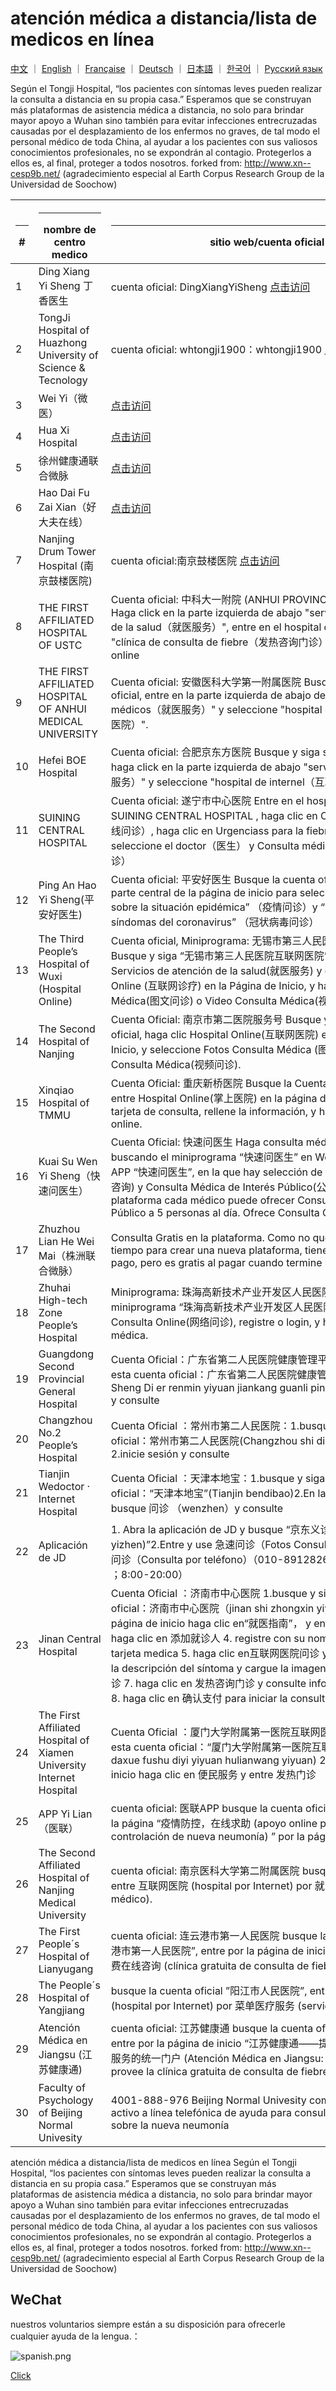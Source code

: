 # atención médica a distancia/lista de medicos en línea

[中文](./README.md) ｜ [English](./README-en.md) ｜ [Française](./README-fr.md) ｜ [Deutsch](./README-de.md) ｜ [日本語](./README-jp.md) ｜ [한국어](./README-kr.md)  ｜ [Русский язык](./README-ru.md) 

Según el Tongji Hospital, “los pacientes con síntomas leves pueden realizar la consulta a distancia en su propia casa.” Esperamos que se construyan más plataformas de asistencia médica a distancia, no solo para brindar mayor apoyo a Wuhan sino también para evitar infecciones entrecruzadas causadas por el desplazamiento de los enfermos no graves, de tal modo el personal médico de toda China, al ayudar a los pacientes con sus valiosos conocimientos profesionales, no se expondrán al contagio. Protegerlos a ellos es, al final, proteger a todos nosotros. forked from: http://www.xn--cesp9b.net/  (agradecimiento especial al Earth Corpus Research Group de la Universidad de Soochow)

| <hr size=1 ALIGN=CENTER> # | <hr width = 100 size=1 ALIGN=CENTER>nombre de centro medico </hr> | <hr width = 500 size=1 ALIGN=CENTER> sitio web/cuenta oficial </hr> | <hr width = "500" size=1 ALIGN=CENTER> servicio (precio) </hr> | <hr width = 100 size=1 ALIGN=CENTER> date </hr>  |
|---|--------------|---------------------------|-------------------------------|-----------|
| 1 | Ding Xiang Yi Sheng 丁香医生   | cuenta oficial: DingXiangYiSheng [点击访问](https://img1.dxycdn.com/2020/0125/993/3392865907226580601-22.jpg) | prevención de la neumonía y consulta médica gratis para la región de Hubei. | 2020/1/24 |
| 2 | TongJi Hospital of Huazhong University of Science & Tecnology |cuenta oficial: whtongji1900：whtongji1900 [点击访问](https://i.loli.net/2020/01/28/ETPWyrpKDLei6Ss.png) |consulta en línea de 发热门诊(Urgenciass para la fiebre). Los pacientes con síntomas leves pueden realizar la consulta a distancia en su propia casa. (sin límite de citas)| 2020/1/24 |
| 3 | Wei Yi（微医）| [点击访问](https://promo.guahao.com/topic/pneumonia)|consulta gratis|2020/1/24|
| 4 | Hua Xi Hospital|[点击访问](https://h5hyt.cd120.com/ncov/index?token=5521445_token_WX1934b6accb9ac50d8e21223d73b6777e_token_1752085387&userId=5521445&organCode=HID0101&openId=ocZagjv41d33u19YN6a35WdagH6Y) | consulta gratis | 2020/1/26|
| 5 | 徐州健康通联合微脉|[点击访问](https://m.myweimai.com/hd/publish/index.f94879867f3ec5e6014bed4efec5328d.html?from=singlemessage&isappinstalled=0)|   免费在线义诊  | 2020/1/26|
| 6 | Hao Dai Fu Zai Xian（好大夫在线）|[点击访问](https://www.haodf.com/jibing/feiyan.htm)| gasto incierto|2020/1/24|
| 7 | Nanjing Drum Tower Hospital (南京鼓楼医院)|cuenta oficial:南京鼓楼医院 [点击访问](https://i.loli.net/2020/01/28/k9bYeABaPZ8wLqE.png) |Urgenciass para filtrar la fiebre|2020/1/25|
| 8 |THE FIRST AFFILIATED HOSPITAL OF USTC|Cuenta oficial: 中科大一附院 (ANHUI PROVINCIAL HOSPITAL) Haga click en la parte izquierda de abajo "servicios de atencion de la salud（就医服务）", entre en el hospital online, seleccione "clínica de consulta de fiebre（发热咨询门诊）" para registrarse online|Clínica gratuita de consulta de fiebre；Asistencia de consultas por vídeo u otros medios；Consulta online de informes de prueba|2020/1/25|
| 9 | THE FIRST AFFILIATED HOSPITAL OF ANHUI MEDICAL UNIVERSITY |Cuenta oficial: 安徽医科大学第一附属医院 Busque y siga su cuenta oficial, entre en la parte izquierda de abajo del menú "servicios médicos（就医服务）" y seleccione "hospital de internet（互联网医院）". |Clínica gratuita de consulta|2020/1/25|
| 10 | Hefei BOE Hospital |Cuenta oficial: 合肥京东方医院 Busque y siga su cuenta oficial, haga click en la parte izquierda de abajo "servicios médicos（就医服务）" y seleccione "hospital de internel（互联网医院）"|Clínica gratuita de consulta|2020/1/25|
| 11 | SUINING CENTRAL HOSPITAL|Cuenta oficial: 遂宁市中心医院 Entre en el hospital de internet de SUINING CENTRAL HOSPITAL , haga clic en Consulta online（在线问诊）, haga clic en Urgenciass para la fiebre（发热门诊）, seleccione el doctor（医生） y  Consulta médica por fotos（图文问诊）|Urgencias para la fiebre de hospital de internet|2020/1/25|
| 12 |Ping An Hao Yi Sheng(平安好医生) |Cuenta oficial: 平安好医生 Busque la cuenta oficial, entre en la parte central de la página de inicio para selecionar “Consulta sobre la situación epidémica” （疫情问诊）y “Consulta sobre los síndomas del coronavirus” （冠状病毒问诊）|Consulta sobre los síndomas del coronavirus|2020/1/25|
| 13 | The Third People’s Hospital of Wuxi (Hospital Online) |Cuenta oficial, Miniprograma: 无锡市第三人民医院互联网医院Busque y siga “无锡市第三人民医院互联网医院”, haga clic, primero, Servicios de atención de la salud(就医服务) y después, Consulta Online (互联网诊疗) en la Página de Inicio, y haga Fotos Consulta Médica(图文问诊) o Video Consulta Médica(视频问诊).|Fotos Consulta Médica, Video Consulta Médica|2020/1/25|
| 14 | The Second Hospital of Nanjing  | Cuenta Oficial: 南京市第二医院服务号 Busque y Siga la cuenta oficial, haga clic Hospital Online(互联网医院) en la Página de Inicio, y seleccione Fotos Consulta Médica (图文问诊) o Video Consulta Médica(视频问诊).|Urgencias para la fiebre, Fotos Consulta Médica y Video Consulta Médica|2020/1/25|
| 15 |Xinqiao Hospital of TMMU|Cuenta Oficial: 重庆新桥医院 Busque la Cuenta Oficial, sígala, entre Hospital Online(掌上医院) en la página de inicio, añada la tarjeta de consulta, rellene la información, y haga consulta médica online.|Consulta Médica Online|2020/1/25|
| 16 |Kuai Su Wen Yi Sheng（快速问医生）|Cuenta Oficial: 快速问医生 Haga consulta médica gratis(免费咨询) buscando el miniprograma “快速问医生” en Wechat, o descague APP “快速问医生”, en la que hay selección de Consulta Gratis(免费咨询) y Consulta Médica de Interés Público(公益问诊). En esta plataforma cada médico puede ofrecer Consulta de Interés Público a 5 personas al día. Ofrece Consulta Gratis. | Gratis / Pago|2020/1/25|
| 17 | Zhuzhou Lian He Wei Mai（株洲联合微脉）|Consulta Gratis en la plataforma. Como no queda suficiente tiempo para crear una nueva plataforma, tiene que usar esta de pago, pero es gratis al pagar cuando termine la consulta.|Consulta Médica Gratis Online|2020/1/25|
| 18 | Zhuhai High-tech Zone People’s Hospital |Miniprograma: 珠海高新技术产业开发区人民医院 Busque el miniprograma “珠海高新技术产业开发区人民医院” en Wechat, entre Consulta Online(网络问诊), registre o login, y haga consulta médica.| Consulta Médica Online|2020/1/25|
| 19 | Guangdong Second Provincial General Hospital |Cuenta Oficial：广东省第二人民医院健康管理平台 1.busque y siga esta cuenta oficial：广东省第二人民医院健康管理平台(Guangdong Sheng Di er  renmin yiyuan jiankang guanli pingtai) 2.inicie sesión y consulte |Consulta médica online|2020/1/25|
| 20 | Changzhou No.2 People’s Hospital |Cuenta Oficial ：常州市第二人民医院：1.busque y siga esta cuenta oficial：常州市第二人民医院(Changzhou shi di er renmin yiyuan ) 2.inicie sesión y consulte | Urgencias online para la fiebre |2020/1/25|
| 21 | Tianjin Wedoctor · Internet Hospital |Cuenta Oficial ：天津本地宝：1.busque y siga esta cuenta oficial：“天津本地宝”(Tianjin bendibao)2.En la página de inicio busque 问诊 （wenzhen）y consulte | Clínica a distancia  |2020/1/26|
| 22 | Aplicación de JD| 1. Abra la aplicación de JD y busque “京东义诊（jingdong yizhen)”2.Entre y use 急速问诊（Fotos Consulta Médica） o 电话问诊（Consulta por teléfono）（010-89128261；010-89128263 ；8:00-20:00）| Fotos Consulta Médica y Consulta por teléfono|2020/1/26|
| 23 | Jinan Central Hospital |Cuenta Oficial ：济南市中心医院 1.busque y siga esta cuenta oficial：济南市中心医院（jinan shi zhongxin yiyuan）2.En la página de inicio haga clic en“就医指南”， y entre “互联网医院” 3. haga clic en 添加就诊人 4. registre con su nombre y número de su tarjeta medica 5. haga clic en互联网医院问诊 y 自填病例,complete la descripción del síntoma y cargue la imagen  6. haga clic en 去复诊 7. haga clic en 发热咨询门诊 y consulte información del médico  8. haga clic en 确认支付 para iniciar la consulta |Consulta médica online|2020/1/26|
| 24 | The First Affiliated Hospital of Xiamen University Internet Hospital | Cuenta Oficial ：厦门大学附属第一医院互联网医院 1.busque y siga esta cuenta oficial：“厦门大学附属第一医院互联网医院”(xiamen daxue fushu diyi yiyuan hulianwang yiyuan) 2.En la página de inicio haga clic en  便民服务 y entre 发热门诊 | Consulta médica online | 2020/1/26|
| 25 | APP Yi Lian（医联）|cuenta oficial: 医联APP busque la cuenta oficial: 医联APP, entre en la página “疫情防控，在线求助 (apoyo online para la prevención y controlación de nueva neumonía) ” por la página de inicio | 7*24| 2020/1/26|
| 26 | The Second Affiliated Hospital of Nanjing Medical University | cuenta oficial: 南京医科大学第二附属医院 busque la cuenta oficial, entre 互联网医院 (hospital por Internet) por 就医服务 (servicio médico).|busque la cuenta oficial, entre | 2020/1/26|
| 27 | The First People´s Hospital of Lianyugang|cuenta oficial: 连云港市第一人民医院 busque la cuenta oficial “连云港市第一人民医院”, entre por la página de inicio “为发热患者提供免费在线咨询 (clínica gratuita de consulta de fiebre)” |  Consulta médica online| 2020/1/26|
| 28 | The People´s Hospital of Yangjiang|busque la cuenta oficial ”阳江市人民医院”, entre 互联网医院 (hospital por Internet) por 菜单医疗服务 (servicio médico).|hospital por Internet|2020/1/26|
| 29 | Atención Médica en Jiangsu (江苏健康通)|cuenta oficial: 江苏健康通 busque la cuenta oficial “江苏健康通”, entre por la página de inicio “江苏健康通――提供免费发热门诊咨询服务的统一门户 (Atención Médica en Jiangsu: lugar donde se provee la clínica gratuita de consulta de fiebre)” | hospital por Internet|2020/1/26|
| 30 | Faculty of Psychology of Beijing Normal Univesity |4001-888-976 Beijing Normal Univesity comienza un apoyo activo a línea telefónica de ayuda para consultas psicológicas sobre la nueva neumonía | Línea Telefónica de Ayuda Psicológica| 2020/1/26|

atención médica a distancia/lista de medicos en línea
Según el Tongji Hospital, “los pacientes con síntomas leves pueden realizar la consulta a distancia en su propia casa.” Esperamos que se construyan más plataformas de asistencia médica a distancia, no solo para brindar mayor apoyo a Wuhan sino también para evitar infecciones entrecruzadas causadas por el desplazamiento de los enfermos no graves, de tal modo el personal médico de toda China, al ayudar a los pacientes con sus valiosos conocimientos profesionales, no se expondrán al contagio. Protegerlos a ellos es, al final, proteger a todos nosotros. forked from: http://www.xn--cesp9b.net/  (agradecimiento especial al Earth Corpus Research Group de la Universidad de Soochow)

## WeChat
nuestros voluntarios siempre están a su disposición para ofrecerle cualquier ayuda de la lengua.：

![spanish.png](https://i.loli.net/2020/01/28/Wc6BH4Xw2hRVPDG.png)

[Click](https://i.loli.net/2020/01/28/Wc6BH4Xw2hRVPDG.png)
